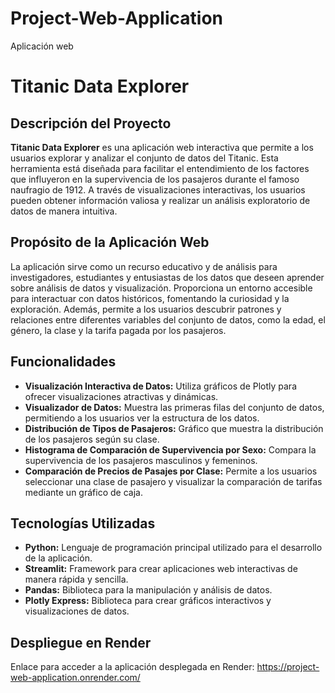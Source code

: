 # Project-Web-Application
Aplicación web

# Titanic Data Explorer

## Descripción del Proyecto

**Titanic Data Explorer** es una aplicación web interactiva que permite a los usuarios explorar y analizar el conjunto de datos del Titanic. Esta herramienta está diseñada para facilitar el entendimiento de los factores que influyeron en la supervivencia de los pasajeros durante el famoso naufragio de 1912. A través de visualizaciones interactivas, los usuarios pueden obtener información valiosa y realizar un análisis exploratorio de datos de manera intuitiva.

## Propósito de la Aplicación Web

La aplicación sirve como un recurso educativo y de análisis para investigadores, estudiantes y entusiastas de los datos que deseen aprender sobre análisis de datos y visualización. Proporciona un entorno accesible para interactuar con datos históricos, fomentando la curiosidad y la exploración. Además, permite a los usuarios descubrir patrones y relaciones entre diferentes variables del conjunto de datos, como la edad, el género, la clase y la tarifa pagada por los pasajeros.

## Funcionalidades

- **Visualización Interactiva de Datos:** Utiliza gráficos de Plotly para ofrecer visualizaciones atractivas y dinámicas.
- **Visualizador de Datos:** Muestra las primeras filas del conjunto de datos, permitiendo a los usuarios ver la estructura de los datos.
- **Distribución de Tipos de Pasajeros:** Gráfico que muestra la distribución de los pasajeros según su clase.
- **Histograma de Comparación de Supervivencia por Sexo:** Compara la supervivencia de los pasajeros masculinos y femeninos.
- **Comparación de Precios de Pasajes por Clase:** Permite a los usuarios seleccionar una clase de pasajero y visualizar la comparación de tarifas mediante un gráfico de caja.

## Tecnologías Utilizadas

- **Python:** Lenguaje de programación principal utilizado para el desarrollo de la aplicación.
- **Streamlit:** Framework para crear aplicaciones web interactivas de manera rápida y sencilla.
- **Pandas:** Biblioteca para la manipulación y análisis de datos.
- **Plotly Express:** Biblioteca para crear gráficos interactivos y visualizaciones de datos.

## Despliegue en Render

Enlace para acceder a la aplicación desplegada en Render:
https://project-web-application.onrender.com/ 